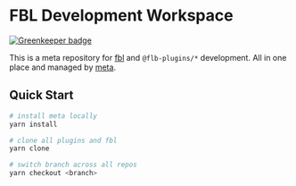 # FBL Development Workspace

[![Greenkeeper badge](https://badges.greenkeeper.io/FireBlinkLTD/fbl-workspace.svg)](https://greenkeeper.io/)

This is a meta repository for [fbl](https://fbl.fireblink.com) and `@flb-plugins/*` development. All in one place and managed by [meta](https://github.com/mateodelnorte/meta).

## Quick Start

```bash
# install meta locally
yarn install

# clone all plugins and fbl
yarn clone

# switch branch across all repos
yarn checkout <branch>
```
